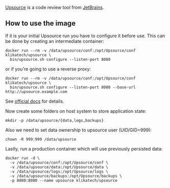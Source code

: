[Upsource](https://www.jetbrains.com/upsource/) is a code review tool from [JetBrains](https://www.jetbrains.com/).

## How to use the image

If it is your initial Upsource run you have to configure it before use. This can be done by creating an intermediate container:

```
docker run --rm -v /data/upsource/conf:/opt/Upsource/conf klikatech/upsource \
  bin/upsource.sh configure --listen-port 8080
```

or if you're going to use a reverse proxy:

```
docker run --rm -v /data/upsource/conf:/opt/Upsource/conf klikatech/upsource \
  bin/upsource.sh configure --listen-port 8080 --base-url http://upsource.example.com
```

See [official docs](https://www.jetbrains.com/upsource/help/1.0/install_config.html) for details.

Now create some folders on host system to store application state:

```
mkdir -p /data/upsource/{data,logs,backups}
```

Also we need to set data ownership to upsource user (UID/GID=999):

```
chown -R 999:999 /data/upsource
```

Lastly, run a production container which will use previously persisted data:

```
docker run -d \
  -v /data/upsource/conf:/opt/Upsource/conf \
  -v /data/upsource/data:/opt/Upsource/data \
  -v /data/upsource/logs:/opt/Upsource/logs \
  -v /data/upsource/backups:/opt/Upsource/backups \
  -p 8080:8080 --name upsource klikatech/upsource
```

